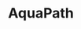 ---
title: AquaPath
hero: 
  title: AquaPath.
  lead_text: Rapid and accurate diagnosis for the control and prevention of diseases in aquatic animals
  background_image: "images/lab.png"
  button_text: Learn more
  button_link: "#features"
features:
  header: AquaPath helps you make better decisions
  images: 
    - images/kid-square.png
    - images/lab-square.png
    - images/kid-square.png
  content: |

    AquaPath is an Rapid Identification System for Aquaculture Pathogens.

    Traditional methods are slow, expensive, and do not have enough resolution to precisely know what's killing the animals in your farm. 
    
    Coupled with the lab-in-a-backpack, AquaPath will help you to identify exactly what's the pathogen that's killing your animals so you can make decisions.
  features:
    - icon: fas fa-stroopwafel
      content: |
        #### Cheaper and faster

        AquaPath is faster than traditional diagnostic methods (e.g. molecular, phenotyping, serology) at a fraction of the cost.
    - icon:
      content: |
        #### Better managent and treatment

        AquaPath's high resolution allows you to identify the most effective course of action. 
    - icon: 
      content: |
        #### Prevent future outbreaks 

        Vaccines and 
    - icon: 
      content: |
        #### Easy to use

        Text about how east to use and identify conmpared to other approaches
steps:
  content: |
    ## AquaPath is part of a simple pipeline
  steps: 
    - |
      ### Collect samples and gather information

      Gather some information about water quality, mortality, and signs of disease. Then use our or easy-to-use collection kits to obtain samples from diseased animals. 

      [Get a collection kit](#)
    - |
      ### Extact and sequence pathogen DNA
      
      Send the samples to a nearby lab where a trained operator will extract the DNA from pathogens in the sample and generate nanopore sequences. 
      
      [Find a lab near you](#)
    - |
      ### Use AquaPath's identification tool

      Use our cloud based tool to identify the pathogen based on the sequences. You'll get relevant clinical and epidemiological information.

      [Use the tool](#)
---